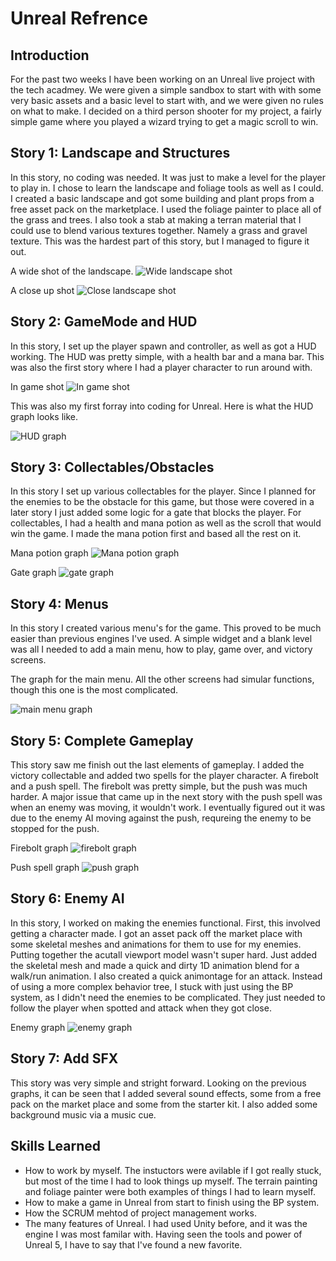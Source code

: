 # Unreal Refrence

## Introduction
For the past two weeks I have been working on an Unreal live project with the tech acadmey.
We were given a simple sandbox to start with with some very basic assets and a basic level to start with, and we were given no rules on what to make.
I decided on a third person shooter for my project, a fairly simple game where you played a wizard trying to get a magic scroll to win.

## Story 1: Landscape and Structures
In this story, no coding was needed. It was just to make a level for the player to play in. I chose to learn the landscape and foliage tools as well as I could.
I created a basic landscape and got some building and plant props from a free asset pack on the marketplace. I used the foliage painter to place all of the grass and trees.
I also took a stab at making a terran material that I could use to blend various textures together. Namely a grass and gravel texture. This was the hardest part of this story, but I managed to figure it out.

A wide shot of the landscape.
![Wide landscape shot](images/wideshot.PNG)

A close up shot
![Close landscape shot](images/closeupshot.PNG)

## Story 2: GameMode and HUD
In this story, I set up the player spawn and controller, as well as got a HUD working. The HUD was pretty simple, with a health bar and a mana bar. This was also the first story where I had a player character to run around with.

In game shot
![In game shot](images/ingameshot.PNG)

This was also my first forray into coding for Unreal. Here is what the HUD graph looks like.

![HUD graph](images/HUDGraph.PNG)

## Story 3: Collectables/Obstacles
In this story I set up various collectables for the player. Since I planned for the enemies to be the obstacle for this game, but those were covered in a later story I just added some logic for a gate that blocks the player.
For collectables, I had a health and mana potion as well as the scroll that would win the game. I made the mana potion first and based all the rest on it.

Mana potion graph
![Mana potion graph](images/manapotiongraph.PNG)

Gate graph
![gate graph](images/gategraph.PNG)

## Story 4: Menus
In this story I created various menu's for the game. This proved to be much easier than previous engines I've used. A simple widget and a blank level was all I needed to add a main menu, how to play, game over, and victory screens.

The graph for the main menu. All the other screens had simular functions, though this one is the most complicated.

![main menu graph](images/mainmenugraph.PNG)

## Story 5: Complete Gameplay
This story saw me finish out the last elements of gameplay. I added the victory collectable and added two spells for the player character. A firebolt and a push spell. The firebolt was pretty simple, but the push was much harder.
A major issue that came up in the next story with the push spell was when an enemy was moving, it wouldn't work. I eventually figured out it was due to the enemy AI moving against the push, requreing the enemy to be stopped for the push.

Firebolt graph
![firebolt graph](images/fireboltgraph.PNG)

Push spell graph
![push graph](images/pushgraph.PNG)

## Story 6: Enemy AI
In this story, I worked on making the enemies functional. First, this involved getting a character made. I got an asset pack off the market place with some skeletal meshes and animations for them to use for my enemies.
Putting together the acutall viewport model wasn't super hard. Just added the skeletal mesh and made a quick and dirty 1D animation blend for a walk/run animation. I also created a quick animontage for an attack.
Instead of using a more complex behavior tree, I stuck with just using the BP system, as I didn't need the enemies to be complicated. They just needed to follow the player when spotted and attack when they got close.

Enemy graph
![enemy graph](images/enemygraph.PNG)

## Story 7: Add SFX
This story was very simple and stright forward. Looking on the previous graphs, it can be seen that I added several sound effects, some from a free pack on the market place and some from the starter kit.
I also added some background music via a music cue.

## Skills Learned
- How to work by myself. The instuctors were avilable if I got really stuck, but most of the time I had to look things up myself. The terrain painting and foliage painter were both examples of things I had to learn myself.
- How to make a game in Unreal from start to finish using the BP system.
- How the SCRUM mehtod of project management works.
- The many features of Unreal. I had used Unity before, and it was the engine I was most familar with. Having seen the tools and power of Unreal 5, I have to say that I've found a new favorite.
